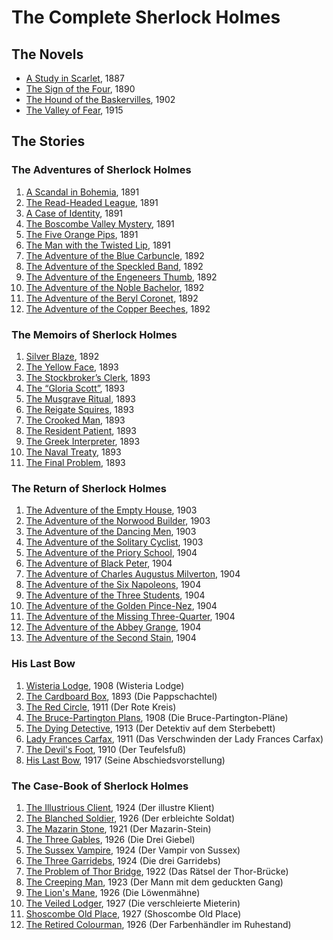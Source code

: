 # The Complete Sherlock Holmes

## The Novels
- [A Study in Scarlet](/source/NOVELS/STUD/en/content.md), 1887
- [The Sign of the Four](/source/NOVELS/SIGN/en/content.md), 1890
- [The Hound of the Baskervilles](/source/NOVELS/HOUN/en/content.md), 1902
- [The Valley of Fear](/source/NOVELS/VALL/en/content.md), 1915

## The Stories

### The Adventures of Sherlock Holmes

1. [A Scandal in Bohemia](/source/ADVE/SCAN/en/content.md), 1891
2. [The Read-Headed League](/source/ADVE/REDH/en/content.md), 1891
3. [A Case of Identity](/source/ADVE/IDEN/en/content.md), 1891
4. [The Boscombe Valley Mystery](/source/ADVE/BOSC/en/content.md), 1891
5. [The Five Orange Pips](/source/ADVE/FIVE/en/content.md), 1891
6. [The Man with the Twisted Lip](/source/ADVE/TWIS/en/content.md), 1891
7. [The Adventure of the Blue Carbuncle](/source/ADVE/BLUE/en/content.md), 1892
8. [The Adventure of the Speckled Band](/source/ADVE/SPEC/en/content.md), 1892
9. [The Adventure of the Engeneers Thumb](/source/ADVE/ENGR/en/content.md), 1892
10. [The Adventure of the Noble Bachelor](/source/ADVE/NOBL/en/content.md), 1892
11. [The Adventure of the Beryl Coronet](/source/ADVE/BERY/en/content.md), 1892
12. [The Adventure of the Copper Beeches](/source/ADVE/COPP/en/content.md), 1892

### The Memoirs of Sherlock Holmes

1. [Silver Blaze](/source/MEMO/SILV/en/content.md), 1892
2. [The Yellow Face](/source/MEMO/YELL/en/content.md), 1893
3. [The Stockbroker’s Clerk](/source/MEMO/STOC/en/content.md), 1893
4. [The “Gloria Scott”](/source/MEMO/GLOR/en/content.md), 1893
5. [The Musgrave Ritual](/source/MEMO/MUSG/en/content.md), 1893
6. [The Reigate Squires](/source/MEMO/REIG/en/content.md), 1893
7. [The Crooked Man](/source/MEMO/CROO/en/content.md), 1893
8. [The Resident Patient](/source/MEMO/RESI/en/content.md), 1893
9. [The Greek Interpreter](/source/MEMO/GREE/en/content.md), 1893
10. [The Naval Treaty](/source/MEMO/NAVA/en/content.md), 1893
11. [The Final Problem](/source/MEMO/FINA/en/content.md), 1893

### The Return of Sherlock Holmes
1. [The Adventure of the Empty House](/source/RETU/EMPT/en/content.md), 1903
2. [The Adventure of the Norwood Builder](/source/RETU/NORW/en/content.md), 1903
3. [The Adventure of the Dancing Men](/source/RETU/DANC/en/content.md), 1903
4. [The Adventure of the Solitary Cyclist](/source/RETU/SOLI/en/content.md), 1903
5. [The Adventure of the Priory School](/source/RETU/PRIO/en/content.md), 1904
6. [The Adventure of Black Peter](/source/RETU/BLAC/en/content.md), 1904
7. [The Adventure of Charles Augustus Milverton](/source/RETU/CHAS/en/content.md), 1904
8. [The Adventure of the Six Napoleons](/source/RETU/SIXN/en/content.md), 1904
9. [The Adventure of the Three Students](/source/RETU/3STU/en/content.md), 1904
10. [The Adventure of the Golden Pince-Nez](/source/RETU/GOLD/en/content.md), 1904
11. [The Adventure of the Missing Three-Quarter](/source/RETU/MISS/en/content.md), 1904
12. [The Adventure of the Abbey Grange](/source/RETU/ABBE/en/content.md), 1904
13. [The Adventure of the Second Stain](/source/RETU/SECO/en/content.md), 1904

### His Last Bow
1.  [Wisteria Lodge](/source/LAST/WIST/en/content.md), 1908 (Wisteria Lodge)
2.  [The Cardboard Box](/source/LAST/CARD/en/content.md), 1893 (Die Pappschachtel)
3.  [The Red Circle](/source/LAST/REDC/en/content.md), 1911 (Der Rote Kreis)
4.  [The Bruce-Partington Plans](/source/LAST/BRUC/en/content.md), 1908 (Die Bruce-Partington-Pläne)
5.  [The Dying Detective](/source/LAST/DYIN/en/content.md), 1913 (Der Detektiv auf dem Sterbebett)
6.  [Lady Frances Carfax](/source/LAST/LADY/en/content.md), 1911 (Das Verschwinden der Lady Frances Carfax)
7.  [The Devil's Foot](/source/LAST/DEVI/en/content.md), 1910 (Der Teufelsfuß)
8.  [His Last Bow](/source/LAST/LAST/en/content.md), 1917 (Seine Abschiedsvorstellung)

### The Case-Book of Sherlock Holmes

1. [The Illustrious Client](/source/CASE/ILLU/en/content.md), 1924 (Der illustre Klient)
2. [The Blanched Soldier](/source/CASE/BLAN/en/content.md), 1926 (Der erbleichte Soldat)
3. [The Mazarin Stone](/source/CASE/MAZA/en/content.md), 1921 (Der Mazarin-Stein)
4. [The Three Gables](/source/CASE/3GAB/en/content.md), 1926 (Die Drei Giebel)
5. [The Sussex Vampire](/source/CASE/SUSS/en/content.md), 1924 (Der Vampir von Sussex)
6. [The Three Garridebs](/source/CASE/3GAR/en/content.md), 1924 (Die drei Garridebs)
7. [The Problem of Thor Bridge](/source/CASE/THOR/en/content.md), 1922 (Das Rätsel der Thor-Brücke)
8. [The Creeping Man](/source/CASE/CREE/en/content.md), 1923 (Der Mann mit dem geduckten Gang)
9. [The Lion's Mane](/source/CASE/LION/en/content.md), 1926 (Die Löwenmähne)
10. [The Veiled Lodger](/source/CASE/VEIL/en/content.md), 1927 (Die verschleierte Mieterin)
11. [Shoscombe Old Place](/source/CASE/SHOS/en/content.md), 1927 (Shoscombe Old Place)
12. [The Retired Colourman](/source/CASE/RETI/en/content.md), 1926 (Der Farbenhändler im Ruhestand)


